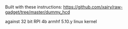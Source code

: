 Built with these instructions: https://github.com/xairy/raw-gadget/tree/master/dummy_hcd

against 32 bit RPI 4b armhf 5.10.y linux kernel